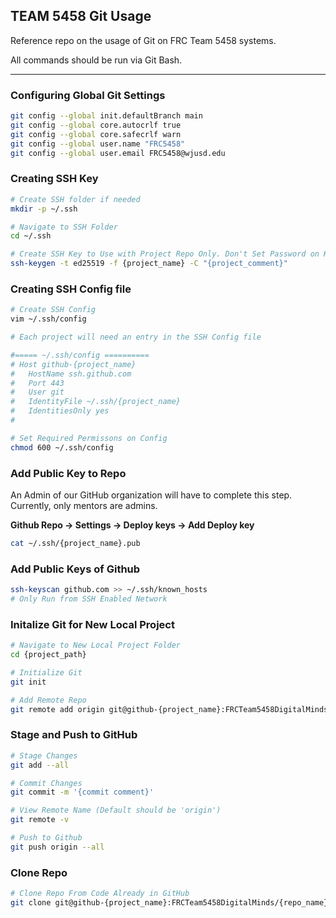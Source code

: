 ## TEAM 5458 Git Usage

Reference repo on the usage of Git on FRC Team 5458 systems. 

All commands should be run via Git Bash. 

***
### Configuring Global Git Settings
```bash
git config --global init.defaultBranch main
git config --global core.autocrlf true
git config --global core.safecrlf warn
git config --global user.name "FRC5458"
git config --global user.email FRC5458@wjusd.edu
```
### Creating SSH Key
```bash
# Create SSH folder if needed
mkdir -p ~/.ssh

# Navigate to SSH Folder
cd ~/.ssh

# Create SSH Key to Use with Project Repo Only. Don't Set Password on Key
ssh-keygen -t ed25519 -f {project_name} -C "{project_comment}"
```
### Creating SSH Config file
```bash
# Create SSH Config 
vim ~/.ssh/config

# Each project will need an entry in the SSH Config file

#===== ~/.ssh/config ==========
# Host github-{project_name} 
#   HostName ssh.github.com
#   Port 443
#   User git
#   IdentityFile ~/.ssh/{project_name}
#   IdentitiesOnly yes
#

# Set Required Permissons on Config
chmod 600 ~/.ssh/config
```
### Add Public Key to Repo
An Admin of our GitHub organization will have to complete this step. Currently, only mentors are admins. 

**Github Repo -> Settings -> Deploy keys -> Add Deploy key**

```bash
cat ~/.ssh/{project_name}.pub
```
### Add Public Keys of Github
```bash
ssh-keyscan github.com >> ~/.ssh/known_hosts
# Only Run from SSH Enabled Network
```
### Initalize Git for New Local Project
```bash
# Navigate to New Local Project Folder
cd {project_path}

# Initialize Git
git init

# Add Remote Repo
git remote add origin git@github-{project_name}:FRCTeam5458DigitalMinds/{repo_name}.git
```
### Stage and Push to GitHub
```bash
# Stage Changes 
git add --all

# Commit Changes
git commit -m '{commit comment}' 

# View Remote Name (Default should be 'origin')
git remote -v

# Push to Github
git push origin --all
```
### Clone Repo
```bash
# Clone Repo From Code Already in GitHub
git clone git@github-{project_name}:FRCTeam5458DigitalMinds/{repo_name}.git
```


